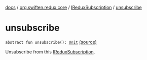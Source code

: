 [docs](../../index.md) / [org.swiften.redux.core](../index.md) / [IReduxSubscription](index.md) / [unsubscribe](./unsubscribe.md)

# unsubscribe

`abstract fun unsubscribe(): `[`Unit`](https://kotlinlang.org/api/latest/jvm/stdlib/kotlin/-unit/index.html) [(source)](https://github.com/protoman92/KotlinRedux/tree/master/common/common-core/src/main/kotlin/org/swiften/redux/core/Subscription.kt#L29)

Unsubscribe from this [IReduxSubscription](index.md).

